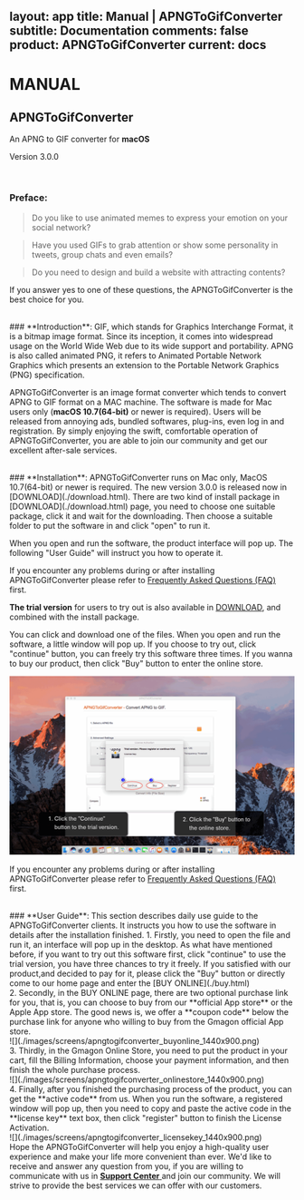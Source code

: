 layout: app
title: Manual | APNGToGifConverter
subtitle: Documentation
comments: false
product: APNGToGifConverter
current: docs
---

# MANUAL
## APNGToGifConverter
An APNG to GIF converter for **macOS**

Version 3.0.0


<br>

 ### **Preface**:

>Do you like to use animated memes to express your emotion on your social network?

>Have you used GIFs to grab attention or show some personality in tweets, group chats and even emails?

>Do you need to design and build a website with attracting contents?

If you answer yes to one of these questions, the APNGToGifConverter is the best choice for you.

<br>
### **Introduction**: 
GIF, which stands for Graphics Interchange Format, it is a bitmap image format. Since its inception, it comes into widespread usage on the World Wide Web due to its wide support and portability. APNG is also called animated PNG, it refers to Animated Portable Network Graphics which presents an extension to the Portable Network Graphics (PNG) specification.

APNGToGifConverter is an image format converter which tends to convert APNG to GIF format on a MAC machine. The software is made for Mac users only (**macOS 10.7(64-bit)** or newer is required). Users will be released from annoying ads, bundled softwares, plug-ins, even log in and registration. By simply enjoying the swift, comfortable operation of APNGToGifConverter, you are able to join our community and get our excellent after-sale services.  

<br>
### **Installation**:
APNGToGifConverter runs on Mac only, MacOS 10.7(64-bit) or newer is required. The new version 3.0.0 is released now in [DOWNLOAD](./download.html). 
There are two kind of install package in [DOWNLOAD](./download.html) page, you need to choose one suitable package, click it and wait for the downloading. Then choose a suitable folder to put the software in and click "open" to run it.   

When you open and run the software, the product interface will pop up. The following "User Guide" will instruct you how to operate it. 

If you encounter any problems during or after installing APNGToGifConverter please refer to [Frequently Asked Questions (FAQ)](./faq.html) first.

**The trial version** for users to try out is also available in [DOWNLOAD](./download.html), and combined with the install package.


 You can click and download one of the files. When you open and run the software, a little window will pop up. If you choose to try out, click "continue" button, you can freely try this software three times. If you wanna to buy our product, then click "Buy" button to enter the online store.


![](./images/screens/apngtogifconverter_trialversion_1440x900.png) 

If you encounter any problems during or after installing APNGToGifConverter please refer to [Frequently Asked Questions (FAQ)](./faq.html) first.

<br>
### **User Guide**:
This section describes daily use guide to the APNGToGifConverter clients. It instructs you how to use the software in details after the installation finished.
1. Firstly, you need to open the file and run it, an interface will pop up in the desktop. As what have mentioned before, if you want to try out this software first, click "continue" to use the trial version, you have three chances to try it freely. If you satisfied with our product,and decided to pay for it, please click the "Buy" button or directly come to our home page and enter the [BUY ONLINE](./buy.html)
<br>
2. Secondly, in the BUY ONLINE page, there are two optional purchase link for you, that is, you can choose to buy from our **official App store** or the Apple App store. The good news is, we offer a **coupon code** below the purchase link for anyone who willing to buy from the Gmagon official App store. 
<br>
![](./images/screens/apngtogifconverter_buyonline_1440x900.png) 
<br>
3. Thirdly, in the Gmagon Online Store, you need to put the product in your cart, fill the Billing Information, choose your payment information, and then finish the whole purchase process.
<br>
![](./images/screens/apngtogifconverter_onlinestore_1440x900.png) 
<br>
4. Finally, after you finished the purchasing process of the product, you can get the **active code** from us. When you run the software, a registered window will pop up, then you need to copy and paste the active code in the **license key** text box, then click "register" button to finish the License Activation.
<br>
![](./images/screens/apngtogifconverter_licensekey_1440x900.png)  
<br>
Hope the APNGToGifConverter will help you enjoy a high-quality user experience and make your life more convenient than ever. We'd like to receive and answer any question from you, if you are willing to communicate with us in <a href="https://gitter.im/Gmagon/support" target="_blank"> <strong>Support Center</strong> </a> and join our community. We will strive to provide the best services we can offer with our customers. 

